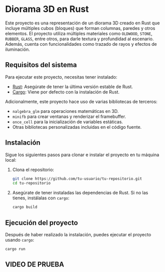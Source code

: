 # Diorama 3D en Rust

Este proyecto es una representación de un diorama 3D creado en Rust que incluye múltiples cubos (bloques) que forman columnas, paredes y otros elementos. El proyecto utiliza múltiples materiales como `OLDWOOD`, `STONE`, `RUBBER`, `GLASS`, entre otros, para darle textura y profundidad al escenario. Además, cuenta con funcionalidades como trazado de rayos y efectos de iluminación.

## Requisitos del sistema

Para ejecutar este proyecto, necesitas tener instalado:

- [Rust](https://www.rust-lang.org/): Asegúrate de tener la última versión estable de Rust.
- [Cargo](https://doc.rust-lang.org/cargo/): Viene por defecto con la instalación de Rust.

Adicionalmente, este proyecto hace uso de varias bibliotecas de terceros:

- `nalgebra_glm` para operaciones matemáticas en 3D.
- `minifb` para crear ventanas y renderizar el framebuffer.
- `once_cell` para la inicialización de variables estáticas.
- Otras bibliotecas personalizadas incluidas en el código fuente.

## Instalación

Sigue los siguientes pasos para clonar e instalar el proyecto en tu máquina local:

1. Clona el repositorio:
    ```bash
    git clone https://github.com/tu-usuario/tu-repositorio.git
    cd tu-repositorio
    ```

2. Asegúrate de tener instaladas las dependencias de Rust. Si no las tienes, instálalas con `cargo`:
    ```bash
    cargo build
    ```

## Ejecución del proyecto

Después de haber realizado la instalación, puedes ejecutar el proyecto usando `cargo`:

```bash
cargo run
```

## VIDEO DE PRUEBA

